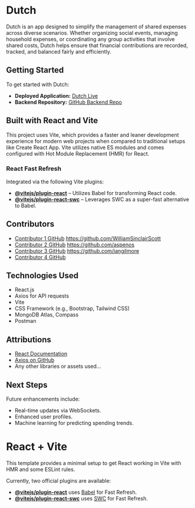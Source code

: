 # Dutch

Dutch is an app designed to simplify the management of shared expenses across diverse scenarios. Whether organizing social events, managing household expenses, or coordinating any group activities that involve shared costs, Dutch helps ensure that financial contributions are recorded, tracked, and balanced fairly and efficiently.

## Getting Started
To get started with Dutch:

- **Deployed Application:** [Dutch Live](#) <!-- Add live app link -->
- **Backend Repository:** [GitHub Backend Repo](#) <!-- Add GitHub backend repo link -->

## Built with React and Vite
This project uses Vite, which provides a faster and leaner development experience for modern web projects when compared to traditional setups like Create React App. Vite utilizes native ES modules and comes configured with Hot Module Replacement (HMR) for React.

### React Fast Refresh
Integrated via the following Vite plugins:
- **[@vitejs/plugin-react](https://github.com/vitejs/vite-plugin-react/blob/main/packages/plugin-react/README.md)** – Utilizes Babel for transforming React code.
- **[@vitejs/plugin-react-swc](https://github.com/vitejs/vite-plugin-react-swc)** – Leverages SWC as a super-fast alternative to Babel.

## Contributors
- [Contributor 1 GitHub](#) https://github.com/WilliamSinclairScott
- [Contributor 2 GitHub](#) https://github.com/aspenos
- [Contributor 3 GitHub](#) https://github.com/iangilmore
- [Contributor 4 GitHub](#) 

## Technologies Used
- React.js
- Axios for API requests
- Vite
- CSS Framework (e.g., Bootstrap, Tailwind CSS)
- MongoDB Atlas, Compass
- Postman


## Attributions
- [React Documentation](https://reactjs.org/)
- [Axios on GitHub](https://github.com/axios/axios)
- Any other libraries or assets used...

## Next Steps
Future enhancements include:
- Real-time updates via WebSockets.
- Enhanced user profiles.
- Machine learning for predicting spending trends.

# React + Vite

This template provides a minimal setup to get React working in Vite with HMR and some ESLint rules.

Currently, two official plugins are available:
- **[@vitejs/plugin-react](https://github.com/vitejs/vite-plugin-react/blob/main/packages/plugin-react/README.md)** uses [Babel](https://babeljs.io/) for Fast Refresh.
- **[@vitejs/plugin-react-swc](https://github.com/vitejs/vite-plugin-react-swc)** uses [SWC](https://swc.rs/) for Fast Refresh.
